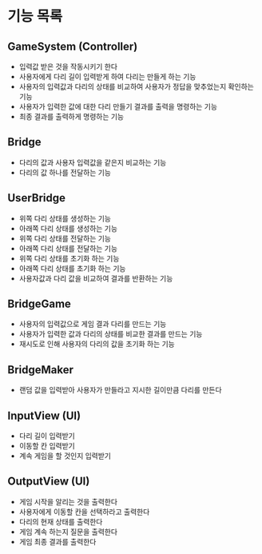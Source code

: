 # 기능 목록

## GameSystem (Controller)
- 입력값 받은 것을 작동시키기 한다
- 사용자에게 다리 길이 입력받게 하여 다리는 만들게 하는 기능
- 사용자의 입력값과 다리의 상태를 비교하여 사용자가 정답을 맞추었는지 확인하는 기능
- 사용자가 입력한 값에 대한 다리 만들기 결과를 출력을 명령하는 기능
- 최종 결과를 출력하게 명령하는 기능

## Bridge
- 다리의 값과 사용자 입력값을 같은지 비교하는 기능
- 다리의 값 하나를 전달하는 기능

## UserBridge
- 위쪽 다리 상태를 생성하는 기능
- 아래쪽 다리 상태를 생성하는 기능
- 위쪽 다리 상태를 전달하는 기능
- 아래쪽 다리 상태를 전달하는 기능
- 위쪽 다리 상태를 초기화 하는 기능
- 아래쪽 다리 상태를 초기화 하는 기능
- 사용자값과 다리 값을 비교하여 결과를 반환하는 기능

## BridgeGame
- 사용자의 입력값으로 게임 결과 다리를 만드는 기능
- 사용자가 입력한 값과 다리의 상태를 비교한 결과를 만드는 기능
- 재시도로 인해 사용자의 다리의 값을 초기화 하는 기능

## BridgeMaker
- 랜덤 값을 입력받아 사용자가 만들라고 지시한 길이만큼 다리를 만든다

## InputView (UI)
- 다리 길이 입력받기
- 이동할 칸 입력받기
- 계속 게임을 할 것인지 입력받기

## OutputView (UI)
- 게임 시작을 알리는 것을 출력한다
- 사용자에게 이동할 칸을 선택하라고 출력한다
- 다리의 현재 상태를 출력한다
- 게임 계속 하는지 질문을 출력한다
- 게임 최종 결과를 출력한다